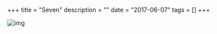 +++
title = "Seven"
description = ""
date = "2017-06-07"
tags = []
+++

![img](/images/photos/.jpg)
